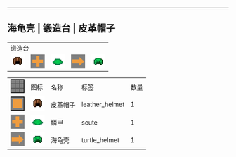 ---
<!-- turtle_helmet__from__smithing__use__leather_helmet.md -->

<!-- zh_cn -->

## 海龟壳 | 锻造台 | 皮革帽子

<table>
	<tablebody>
		<tr>
			<td colspan="5">锻造台</td>
		</tr>
		<tr>
			<td><img src="mc_icon/combat/leather_helmet.png"></td>
			<td><img src="mc_icon/recipes/cross.png"></td>
			<td><img src="mc_icon/misc/scute.png"></td>
			<td><img src="mc_icon/recipes/arrow.png"></td>
			<td><img src="mc_icon/combat/turtle_helmet.png"></td>
		</tr>
	</tablebody>
</table>
<table>
	<tablebody>
		<tr>
			<td><img src="mc_icon/recipes/tile.png"></td>
			<td>图标</td>
			<td>名称</td>
			<td>标签</td>
			<td>数量</td>
		</tr>
		<tr>
			<td><img src="mc_icon/recipes/single.png"></td>
			<td><img src="mc_icon/combat/leather_helmet.png"></td>
			<td>皮革帽子</td>
			<td>leather_helmet</td>
			<td>1</td>
		</tr>
		<tr>
			<td><img src="mc_icon/recipes/cross.png"></td>
			<td><img src="mc_icon/misc/scute.png"></td>
			<td>鳞甲</td>
			<td>scute</td>
			<td>1</td>
		</tr>
		<tr>
			<td><img src="mc_icon/recipes/arrow.png"></td>
			<td><img src="mc_icon/combat/turtle_helmet.png"></td>
			<td>海龟壳</td>
			<td>turtle_helmet</td>
			<td>1</td>
		</tr>
	</tablebody>
</table>


